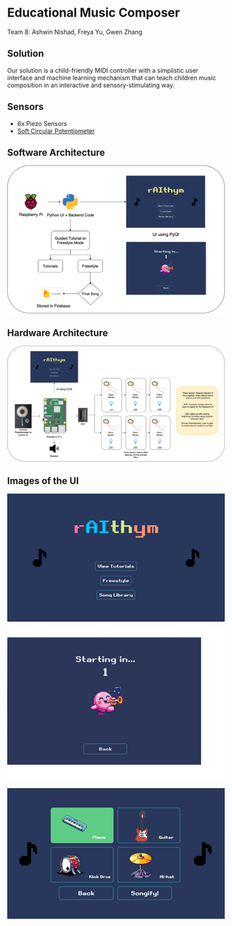 # Educational Music Composer

Team 8: Ashwin Nishad, Freya Yu, Gwen Zhang

## Solution
Our solution is a child-friendly MIDI controller with a simplistic user interface and machine learning mechanism that can teach children music composition in an interactive and sensory-stimulating way.

## Sensors
- 6x Piezo Sensors
- [Soft Circular Potentiometer](https://www.adafruit.com/product/1069)


## Software Architecture
![Software Architecture](software_architecture.png)


## Hardware Architecture
![Hardware Architecture](Hardware_Architecture.png)

## Images of the UI
![Start Screen](start_screen.png)

![Tutorial](starting_in.png)

![Instruments](instruments.png)
